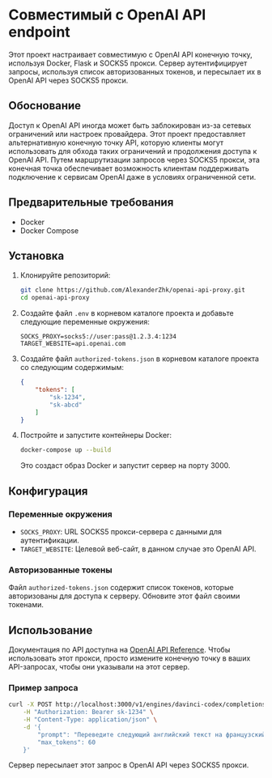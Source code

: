 # Совместимый с OpenAI API endpoint

Этот проект настраивает совместимую с OpenAI API конечную точку, используя Docker, Flask и SOCKS5 прокси. Сервер аутентифицирует запросы, используя список авторизованных токенов, и пересылает их в OpenAI API через SOCKS5 прокси.

## Обоснование

Доступ к OpenAI API иногда может быть заблокирован из-за сетевых ограничений или настроек провайдера. Этот проект предоставляет альтернативную конечную точку API, которую клиенты могут использовать для обхода таких ограничений и продолжения доступа к OpenAI API. Путем маршрутизации запросов через SOCKS5 прокси, эта конечная точка обеспечивает возможность клиентам поддерживать подключение к сервисам OpenAI даже в условиях ограниченной сети.

## Предварительные требования

- Docker
- Docker Compose

## Установка

1. Клонируйте репозиторий:

    ```bash
    git clone https://github.com/AlexanderZhk/openai-api-proxy.git
    cd openai-api-proxy
    ```

2. Создайте файл `.env` в корневом каталоге проекта и добавьте следующие переменные окружения:

    ```env
    SOCKS_PROXY=socks5://user:pass@1.2.3.4:1234
    TARGET_WEBSITE=api.openai.com
    ```

3. Создайте файл `authorized-tokens.json` в корневом каталоге проекта со следующим содержимым:

    ```json
    {
        "tokens": [
            "sk-1234",
            "sk-abcd"
        ]
    }
    ```

4. Постройте и запустите контейнеры Docker:

    ```bash
    docker-compose up --build
    ```

    Это создаст образ Docker и запустит сервер на порту 3000.

## Конфигурация

### Переменные окружения

- `SOCKS_PROXY`: URL SOCKS5 прокси-сервера с данными для аутентификации.
- `TARGET_WEBSITE`: Целевой веб-сайт, в данном случае это OpenAI API.

### Авторизованные токены

Файл `authorized-tokens.json` содержит список токенов, которые авторизованы для доступа к серверу. Обновите этот файл своими токенами.

## Использование

Документация по API доступна на [OpenAI API Reference](https://platform.openai.com/docs/api-reference/). Чтобы использовать этот прокси, просто измените конечную точку в ваших API-запросах, чтобы они указывали на этот сервер.

### Пример запроса

```bash
curl -X POST http://localhost:3000/v1/engines/davinci-codex/completions \
    -H "Authorization: Bearer sk-1234" \
    -H "Content-Type: application/json" \
    -d '{
        "prompt": "Переведите следующий английский текст на французский: \"Hello, world!\"",
        "max_tokens": 60
    }'
```

Сервер пересылает этот запрос в OpenAI API через SOCKS5 прокси.
